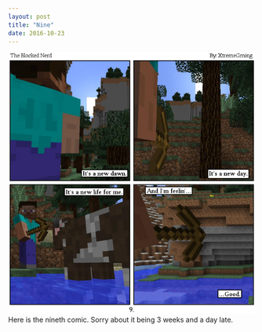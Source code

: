 ```yaml
---
layout: post
title: "Nine"
date: 2016-10-23
---
```

<img src="/comics/comic9.png" alt="I was moving toward the light. What was happening?" class="inline" />
<br>
Here is the nineth comic. Sorry about it being 3 weeks and a day late.

